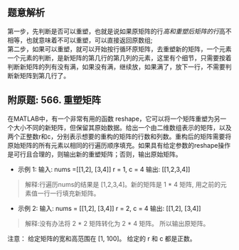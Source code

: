 ## 题意解析
第一步，先判断是否可以重塑，也就是说如果原矩阵的行*高和重塑后矩阵的行*高不相等，也就意味着不可以重塑，可以直接返回原数组;  
第二步，如果可以重塑，就可以开始按行循环原矩阵，去重塑新的矩阵，一个元素一个元素的判断，是新矩阵的第几行的第几列的元素，这里有个细节，只需要按着判断新矩阵的列有没有满，如果没有满，继续放，如果满了，放下一行，不需要判断新矩阵到第几行了。

## 附原题: 566. 重塑矩阵
在MATLAB中，有一个非常有用的函数 reshape，它可以将一个矩阵重塑为另一个大小不同的新矩阵，但保留其原始数据。给出一个由二维数组表示的矩阵，以及两个正整数r和c，分别表示想要的重构的矩阵的行数和列数。重构后的矩阵需要将原始矩阵的所有元素以相同的行遍历顺序填充。如果具有给定参数的reshape操作是可行且合理的，则输出新的重塑矩阵；否则，输出原始矩阵。
- 示例 1:
输入:
      nums =[[1,2], [3,4]]
      r = 1, c = 4
输出:
      [[1,2,3,4]]
> 解释:行遍历nums的结果是 [1,2,3,4]。新的矩阵是 1 * 4 矩阵, 用之前的元素值一行一行填充新矩阵。
- 示例 2:
输入:
      nums =
      [[1,2],
      [3,4]]
      r = 2, c = 4
输出:
      [[1,2], [3,4]]
> 解释:没有办法将 2 * 2 矩阵转化为 2 * 4 矩阵。 所以输出原矩阵。

注意：
给定矩阵的宽和高范围在 [1, 100]。
给定的 r 和 c 都是正数。
